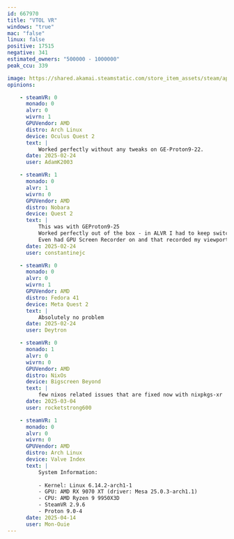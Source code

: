 ```yaml
---
id: 667970
title: "VTOL VR"
windows: "true"
mac: "false"
linux: false
positive: 17515
negative: 341
estimated_owners: "500000 - 1000000"
peak_ccu: 339

image: https://shared.akamai.steamstatic.com/store_item_assets/steam/apps/667970/header.jpg?t=1732654698
opinions:

    - steamVR: 0
      monado: 0
      alvr: 0
      wivrn: 1
      GPUVendor: AMD
      distro: Arch Linux
      device: Oculus Quest 2
      text: |
          Worked perfectly without any tweaks on GE-Proton9-22.
      date: 2025-02-24
      user: AdamK2003

    - steamVR: 1
      monado: 0
      alvr: 1
      wivrn: 0
      GPUVendor: AMD
      distro: Nobara
      device: Quest 2
      text: |
          This was with GEProton9-25
          Worked perfectly out of the box - in ALVR I had to keep switching my bitrate and resolution settings until I found a sweetspot but that would apply to all games. Once that was set I managed to load into a mission, fly around for 1 hour, played custom songs, played workshop missions, no issues whatsoever
          Even had GPU Screen Recorder on and that recorded my viewport completely OK.
      date: 2025-02-24
      user: constantinejc

    - steamVR: 0
      monado: 0
      alvr: 0
      wivrn: 1
      GPUVendor: AMD
      distro: Fedora 41
      device: Meta Quest 2
      text: |
          Absolutely no problem
      date: 2025-02-24
      user: Deytron

    - steamVR: 0
      monado: 1
      alvr: 0
      wivrn: 0
      GPUVendor: AMD
      distro: NixOs
      device: Bigscreen Beyond
      text: |
          few nixos related issues that are fixed now with nixpkgs-xr
      date: 2025-03-04
      user: rocketstrong600

    - steamVR: 1
      monado: 0
      alvr: 0
      wivrn: 0
      GPUVendor: AMD
      distro: Arch Linux
      device: Valve Index
      text: |
          System Information:
           
          - Kernel: Linux 6.14.2-arch1-1 
          - GPU: AMD RX 9070 XT (driver: Mesa 25.0.3-arch1.1)
          - CPU: AMD Ryzen 9 9950X3D 
          - SteamVR 2.9.6
          - Proton 9.0-4
      date: 2025-04-14
      user: Mon-Ouie
---
```

